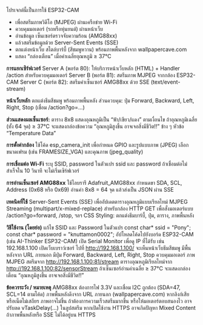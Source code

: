 โปรเจกต์นี้เป็นการใช้ ESP32-CAM
-  เพื่อสตรีมภาพวิดีโอ (MJPEG) ผ่านเครือข่าย Wi-Fi
-  ควบคุมมอเตอร์ (รถหรือหุ่นยนต์) ผ่านหน้าเว็บ
-  อ่านข้อมูล เซ็นเซอร์ตรวจจับความร้อน (AMG88xx)
-  แล้วสตรีมข้อมูลด้วย Server-Sent Events (SSE)
-  ตกแต่งหน้าเว็บ สไตล์บาร์บี้ (สีชมพูหวาน) พร้อมภาพพื้นหลังจาก wallpapercave.com
-  แสดง “กล่องเตือน” เมื่อค่าเฉลี่ยอุณหภูมิ ≥ 37°C


**การแยกเซิร์ฟเวอร์**
Server A (พอร์ต 80): ให้บริการหน้าเว็บหลัก (HTML) + Handler /action สำหรับควบคุมมอเตอร์
Server B (พอร์ต 81): สตรีมภาพ MJPEG จากกล้อง ESP32-CAM
Server C (พอร์ต 82): สตรีมค่าเซ็นเซอร์ AMG88xx ด้วย SSE (text/event-stream)

**หน้าเว็บหลัก**
ตกแต่งธีมสีชมพู พร้อมภาพพื้นหลัง
ส่วนควบคุม: ปุ่ม Forward, Backward, Left, Right, Stop (เชื่อม /action?go=...)

**ส่วนแสดงผลเซ็นเซอร์:**
ตาราง 8x8 แสดงอุณหภูมิเป็น “ฟ้า/เขียว/แดง” ตามเงื่อนไข
ถ้าอุณหภูมิเฉลี่ย (ทั้ง 64 จุด) ≥ 37°C จะแสดงกล่องข้อความ
“อุณหภูมิสูงขึ้น อาจเจอสิ่งมีชีวิต!!” ข้าง ๆ หัวข้อ “Temperature Data”

**การตั้งค่ากล้อง**
ใช้โค้ด esp_camera_init เพื่อกำหนด GPIO และรูปแบบภาพ (JPEG)
เลือกขนาดเฟรม (เช่น FRAMESIZE_VGA) และคุณภาพ (jpeg_quality)

**การเชื่อมต่อ Wi-Fi**
ระบุ SSID, password ในตัวแปร ssid และ password
ถ้าเชื่อมต่อไม่สำเร็จใน 10 วินาที จะไม่เริ่มเซิร์ฟเวอร์

**การอ่านเซ็นเซอร์ AMG88xx**
ใช้ไลบรารี Adafruit_AMG88xx
กำหนดขา SDA, SCL, Address (0x68 หรือ 0x69)
อ่านค่า 8x8 = 64 จุด แล้วส่งเป็น JSON ผ่าน SSE

**เทคนิคที่ใช้**
Server-Sent Events (SSE) เพื่ออัปเดตตารางอุณหภูมิแบบเรียลไทม์
MJPEG Streaming (multipart/x-mixed-replace) สำหรับกล้อง
HTTP GET เพื่อสั่งมอเตอร์แบบ /action?go=forward, /stop, ฯลฯ
CSS Styling: ตกแต่งธีมบาร์บี้, ปุ่ม, ตาราง, ภาพพื้นหลัง

**วิธีใช้งาน (โดยย่อ)**
แก้ไข SSID และ Password ในตัวแปร
const char* ssid = "Pony";
const char* password = "knuttamon0002";
อัปโหลดโค้ดไปยังบอร์ด ESP32-CAM (เช่น AI-Thinker ESP32-CAM)
เปิด Serial Monitor เพื่อดู IP ที่ได้รับ เช่น 192.168.1.100
เปิดเว็บเบราว์เซอร์ ไปที่ http://192.168.1.100/
จะเห็นหน้าเว็บธีมสีชมพู มีพื้นหลังจาก URL ภายนอก
มีปุ่ม Forward, Backward, Left, Right, Stop ควบคุมมอเตอร์
ภาพ MJPEG สตรีมจาก http://192.168.1.100:81/stream
ตารางอุณหภูมิเรียลไทม์จาก http://192.168.1.100:82/sensorStream
ถ้าเซ็นเซอร์อ่านค่าเฉลี่ย ≥ 37°C จะแสดงกล่องเตือน “อุณหภูมิสูงขึ้น อาจเจอสิ่งมีชีวิต!!”

**ข้อควรระวัง / หมายเหตุ**
AMG88xx ต้องการไฟ 3.3V และเชื่อม I2C ถูกต้อง (SDA=47, SCL=14 ตามโค้ด)
ภาพพื้นหลังดึงจาก URL ภายนอก (wallpapercave.com) หากลิงก์เสียหรือเน็ตไม่เสถียร ภาพอาจไม่ขึ้น
ถ้าต้องการความเร็วสตรีมมากขึ้น หรือให้มอเตอร์ตอบสนองไว อาจปรับลด vTaskDelay(...) ในลูปสตรีม
หากเปิดใช้งาน HTTPS อาจเกิดปัญหา Mixed Content ถ้าภาพพื้นหลังหรือ SSE ไม่ได้อยู่บน HTTPS

